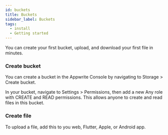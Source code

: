 ```yaml
---
id: buckets
title: Buckets
sidebar_label: Buckets
tags:
  - install
  - Getting started
---
```


You can create your first bucket, upload, and download your first file in minutes.

### Create bucket
You can create a bucket in the Appwrite Console by navigating to Storage > Create bucket.

In your bucket, navigate to Settings > Permissions, then add a new Any role with CREATE and READ permissions. This allows anyone to create and read files in this bucket.

### Create file
To upload a file, add this to you web, Flutter, Apple, or Android app.